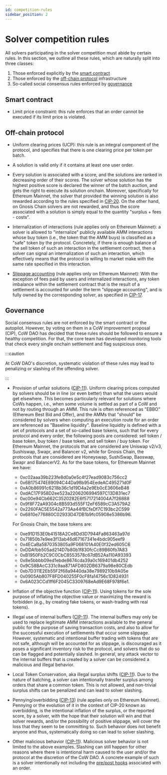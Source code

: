 ```yaml
---
id: competition-rules
sidebar_position: 2
---
```


# Solver competition rules

All solvers participating in the solver competition must abide by certain rules. In this section, we outline all these rules, which are naturally split into three classes:

1. Those enforced explicitly by the [smart contract](#smart-contract)
2. Those enforced by the [off-chain protocol](#off-chain-protocol) infrastructure
3. So-called social consensus rules enforced by [governance](#governance)

## Smart contract

- Limit price constraint: this rule enforces that an order cannot be executed if its limit price is violated.

## Off-chain protocol

- Uniform clearing prices (UCP): this rule is an integral component of the protocol, and specifies that there is one clearing price per token per batch.

- A solution is valid only if it contains at least one user order.

- Every solution is associated with a score, and the solutions are ranked in decreasing order of their scores. The solver whose solution has the highest positive score is declared the winner of the batch auction, and gets the right to execute its solution onchain. Moreover, specifically for Ethereum Mainnet, the solver that provided the winning solution is also rewarded according to the rules specified in [CIP-20](https://snapshot.org/#/cow.eth/proposal/0x2d3f9bd1ea72dca84b03e97dda3efc1f4a42a772c54bd2037e8b62e7d09a491f). On the other hand, on Gnosis Chain solvers are not rewarded, and thus the score associated with a solution is simply equal to the quantity "surplus + fees - costs".

- Internalization of interactions (rule applies only on Ethereum Mainnet): a solver is allowed to "internalize" publicly available AMM interactions whose buy token (i.e., the token that the AMM buys) is classified as a "safe" token by the protocol. Concretely, if there is enough balance of the sell token of such an interaction in the settlement contract, then a solver can signal an internalization of such an interaction, which effectively means that the protocol is willing to market make with the same rate specified in this interaction. 

- [Slippage accounting](/cow-protocol/reference/core/auctions/slippage) (rule applies only on Ethereum Mainnet): With the exception of fees paid by users and internalized interactions, any token imbalance within the settlement contract that is the result of a settlement is accounted for under the term "slippage accounting", and is fully owned by the corresponding solver, as specified in [CIP-17](https://snapshot.org/#/cow.eth/proposal/0xf9c98a2710dc72c906bbeab9b8fe169c1ed2e9af6a67776cc29b8b4eb44d0fb2).

## Governance

Social consensus rules are not enforced by the smart contract or the autopilot. However, by voting on them in a CoW improvement proposal (CIP), CoW DAO has decided that these rules should be followed to ensure a healthy competition. For that, the core team has developed monitoring tools that check every single onchain settlement and flag suspicious ones.

:::caution

At CoW DAO's discretion, systematic violation of these rules may lead to penalizing or slashing of the offending solver.

:::

- Provision of unfair solutions ([CIP-11](https://snapshot.org/#/cow.eth/proposal/0x16d8c681d52b24f1ccd854084e07a99fce6a7af1e25fd21ddae6534b411df870)). Uniform clearing prices computed by solvers should be in line (or even better) than what the users would get elsewhere. This becomes particularly relevant for solutions where CoWs happen, i.e., when some volume is settled as part of a CoW and not by routing through an AMM. This rule is often referenced as "EBBO" (Ethereum Best Bid and Offer), and the AMMs that "should" be considered by solvers when computing an execution route for an order are referenced as "Baseline liquidity". Baseline liquidity is defined with a set of protocols and a set of so-called base tokens, such that for every protocol and every order, the following pools are considered: sell token / base token, buy token / base token, and sell token / buy token. For Ethereum Mainnet, the protocols that are considered are Uniswap v2/v3, Sushiswap, Swapr, and Balancer v2, while for Gnosis Chain, the protocols that are considered are Honeyswap, SushiSwap, Baoswap, Swapr and BalancerV2. As for the base tokens, for Ethereum Mainnet we have:
  - 0xc02aaa39b223fe8d0a0e5c4f27ead9083c756cc2
  - 0x6B175474E89094C44Da98b954EedeAC495271d0F
  - 0xA0b86991c6218b36c1d19D4a2e9Eb0cE3606eB48
  - 0xdAC17F958D2ee523a2206206994597C13D831ec7
  - 0xc00e94Cb662C3520282E6f5717214004A7f26888
  - 0x9f8F72aA9304c8B593d555F12eF6589cC3A579A2
  - 0x2260FAC5E5542a773Aa44fBCfeDf7C193bc2C599
  - 0x6810e776880C02933D47DB1b9fc05908e5386b96.

  For Gnosis Chain, the base tokens are:
    - 0xe91D153E0b41518A2Ce8Dd3D7944Fa863463a97d
    - 0x71850b7e9ee3f13ab46d67167341e4bdc905eef9
    - 0x4ECaBa5870353805a9F068101A40E0f32ed605C6
    - 0xDDAfbb505ad214D7b80b1f830fcCc89B60fb7A83
    - 0xB1950Fb2C9C0CbC8553578c67dB52Aa110A93393
    - 0x8e5bbbb09ed1ebde8674cda39a0c169401db4252
    - 0x9C58BAcC331c9aa871AFD802DB6379a98e80CEdb
    - 0xb7D311E2Eb55F2f68a9440da38e7989210b9A05e
    - 0x0905Ab807F8FD040255F0cF8fa14756c1D824931
    - 0x6A023CCd1ff6F2045C3309768eAd9E68F978f6e1.

- Inflation of the objective function ([CIP-11](https://snapshot.org/#/cow.eth/proposal/0x16d8c681d52b24f1ccd854084e07a99fce6a7af1e25fd21ddae6534b411df870)). Using tokens for the sole purpose of inflating the objective value or maximizing the reward is forbidden (e.g., by creating fake tokens, or wash-trading with real tokens).

- Illegal use of internal buffers ([CIP-11](https://snapshot.org/#/cow.eth/proposal/0x16d8c681d52b24f1ccd854084e07a99fce6a7af1e25fd21ddae6534b411df870)). The internal buffers may only be used to replace legitimate AMM interactions available to the general public for the purpose of saving transaction costs, and also to allow for the successful execution of settlements that occur some slippage. However, systematic and intentional buffer trading with tokens that are not safe, although will be accounted for as slippage, is discouraged as it poses a significant inventory risk to the protocol, and solvers that do so can be flagged and potentially slashed. In general, any attack vector to the internal buffers that is created by a solver can be considered a malicious and illegal behavior.

- Local Token Conservation, aka illegal surplus shifts ([CIP-11](https://snapshot.org/#/cow.eth/proposal/0x16d8c681d52b24f1ccd854084e07a99fce6a7af1e25fd21ddae6534b411df870)). Due to the nature of batching, a solver can intentionally transfer surplus among orders that share a common token. This is not allowed, and non-trivial surplus shifts can be penalized and can lead to solver slashing.

- Pennying/overbidding ([CIP-13](https://snapshot.org/#/cow.eth/proposal/0x812273c78abe1cea303d8381e1fb901a4cb701715fd24f4b769d0a0b3779b3e2)) (rule applies only on Ethereum Mainnet). Pennying or the evolution of it in the context of CIP-20 known as overbidding, is the intentional inflation of the surplus, or the reported score, by a solver, with the hope that their solution will win and that solver rewards, and/or the possibility of positive slippage, will cover the loss that they seem to be committing to. Such behavior does not benefit anyone and thus, systematically doing so can lead to solver slashing.

- Other malicious behavior ([CIP-11](https://snapshot.org/#/cow.eth/proposal/0x16d8c681d52b24f1ccd854084e07a99fce6a7af1e25fd21ddae6534b411df870)). Malicious solver behavior is not limited to the above examples. Slashing can still happen for other reasons where there is intentional harm caused to the user and/or the protocol at the discretion of the CoW DAO. A concrete example of such is a solver intentionally not including the [pre/post hooks](/cow-protocol/reference/core/intents/hooks) associated with an order.
